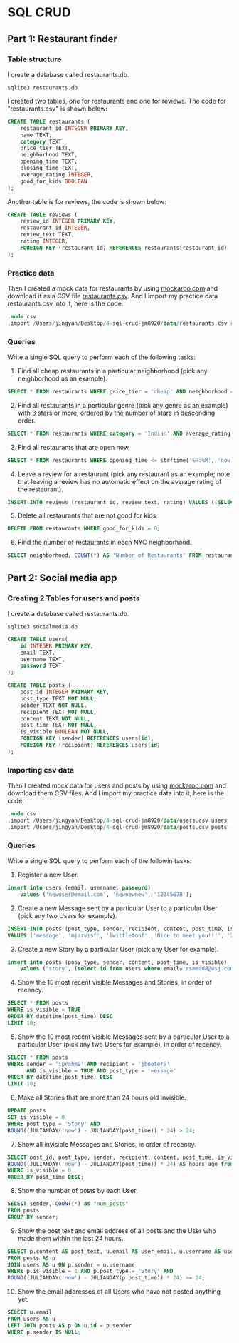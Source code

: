 # SQL CRUD

## Part 1: Restaurant finder
### Table structure
I create a database called restaurants.db.
```
sqlite3 restaurants.db
```
I created two tables, one for restaurants and one for reviews. 
The code for "restaurants.csv" is shown below:
```sql
CREATE TABLE restaurants (
    restaurant_id INTEGER PRIMARY KEY,
    name TEXT,
    category TEXT,
    price_tier TEXT,
    neighborhood TEXT,
    opening_time TEXT,
    closing_time TEXT,
    average_rating INTEGER,
    good_for_kids BOOLEAN
);
```
Another table is for reviews, the code is shown below:
```sql
CREATE TABLE reviews (
    review_id INTEGER PRIMARY KEY,
    restaurant_id INTEGER,
    review_text TEXT,
    rating INTEGER,
    FOREIGN KEY (restaurant_id) REFERENCES restaurants(restaurant_id)
);
```
### Practice data
Then I created a mock data for restaurants by using [mockaroo.com](https://mockaroo.com) and download it as a CSV file [restaurants.csv](). 
And I import my practice data restaurants.csv into it, here is the code.
```sql
.mode csv
.import /Users/jingyan/Desktop/4-sql-crud-jm8920/data/restaurants.csv restaurants --skip 1
```
### Queries
Write a single SQL query to perform each of the following tasks:
1. Find all cheap restaurants in a particular neighborhood (pick any neighborhood as an example).
```sql
SELECT * FROM restaurants WHERE price_tier = 'cheap' AND neighborhood = 'Harlem';
```
2. Find all restaurants in a particular genre (pick any genre as an example) with 3 stars or more, ordered by the number of stars in descending order.
```sql
SELECT * FROM restaurants WHERE category = 'Indian' AND average_rating >= 3 ORDER BY average_rating DESC;
```
3. Find all restaurants that are open now
```sql
SELECT * FROM restaurants WHERE opening_time <= strftime('%H:%M', 'now') AND closing_time >= strftime('%H:%M', 'now');
```
4. Leave a review for a restaurant (pick any restaurant as an example; note that leaving a review has no automatic effect on the average rating of the restaurant).
```sql
INSERT INTO reviews (restaurant_id, review_text, rating) VALUES ((SELECT restaurant_id FROM restaurants WHERE name = 'Burger Haven'), 'Delicious food!', 4);
```
5. Delete all restaurants that are not good for kids.
```sql
DELETE FROM restaurants WHERE good_for_kids = 0;
```
6. Find the number of restaurants in each NYC neighborhood.
```sql
SELECT neighborhood, COUNT(*) AS 'Number of Restaurants' FROM restaurants GROUP BY neighborhood;
```

## Part 2: Social media app
### Creating 2 Tables for users and posts
I create a database called restaurants.db.
```
sqlite3 socialmedia.db
```
```sql
CREATE TABLE users(
    id INTEGER PRIMARY KEY,
    email TEXT,
    username TEXT,
    password TEXT
);

```
```sql
CREATE TABLE posts (
    post_id INTEGER PRIMARY KEY,
    post_type TEXT NOT NULL,
    sender TEXT NOT NULL,
    recipient TEXT NOT NULL,
    content TEXT NOT NULL,
    post_time TEXT NOT NULL,
    is_visible BOOLEAN NOT NULL,
    FOREIGN KEY (sender) REFERENCES users(id),
    FOREIGN KEY (recipient) REFERENCES users(id)
);
```

### Importing csv data
Then I created mock data for users and posts by using [mockaroo.com](https://mockaroo.com) and download them CSV files. 
And I import my practice data into it, here is the code:
```sql
.mode csv
.import /Users/jingyan/Desktop/4-sql-crud-jm8920/data/users.csv users --skip 1
.import /Users/jingyan/Desktop/4-sql-crud-jm8920/data/posts.csv posts --skip 1
```
### Queries
Write a single SQL query to perform each of the followin tasks:
1. Register a new User.
```sql
insert into users (email, username, password)
    values ('newuser@email.com', 'newnewnew', '12345678');
```
2. Create a new Message sent by a particular User to a particular User (pick any two Users for example).
```sql
INSERT INTO posts (post_type, sender, recipient, content, post_time, is_visible)
VALUES ('message', 'mjarvisf', 'lwittletonf', 'Nice to meet you!!!', '2023-03-19 06:48', TRUE);
```

3. Create a new Story by a particular User (pick any User for example).
```sql
insert into posts (posy_type, sender, content, post_time, is_visible)
    values ('story', (select id from users where email='rsmead8@wsj.com','2023/3/19 06:48', TRUE), 'Enjoying a lovely afternoon!')
```

4. Show the 10 most recent visible Messages and Stories, in order of recency.
```sql
SELECT * FROM posts
WHERE is_visible = TRUE
ORDER BY datetime(post_time) DESC
LIMIT 10;
```

5. Show the 10 most recent visible Messages sent by a particular User to a particular User (pick any two Users for example), in order of recency.
```sql
SELECT * FROM posts
WHERE sender = 'iprahm9' AND recipient = 'jboeter9'
      AND is_visible = TRUE AND post_type = 'message'
ORDER BY datetime(post_time) DESC
LIMIT 10;
```

6. Make all Stories that are more than 24 hours old invisible.
```sql
UPDATE posts
SET is_visible = 0
WHERE post_type = 'Story' AND
ROUND((JULIANDAY('now') - JULIANDAY(post_time)) * 24) > 24;
```

7. Show all invisible Messages and Stories, in order of recency.
```sql
SELECT post_id, post_type, sender, recipient, content, post_time, is_visible, 
ROUND((JULIANDAY('now') - JULIANDAY(post_time)) * 24) AS hours_ago from posts
WHERE is_visible = 0
ORDER BY post_time DESC;
```
8. Show the number of posts by each User.
```sql
SELECT sender, COUNT(*) as "num_posts"
FROM posts
GROUP BY sender;
```

9. Show the post text and email address of all posts and the User who made them within the last 24 hours.
```sql
SELECT p.content AS post_text, u.email AS user_email, u.username AS user_name
FROM posts AS p
JOIN users AS u ON p.sender = u.username
WHERE p.is_visible = 1 AND p.post_type = 'Story' AND
ROUND((JULIANDAY('now') - JULIANDAY(p.post_time)) * 24) >= 24;
```

10. Show the email addresses of all Users who have not posted anything yet.
```sql
SELECT u.email
FROM users AS u
LEFT JOIN posts AS p ON u.id = p.sender
WHERE p.sender IS NULL;
```